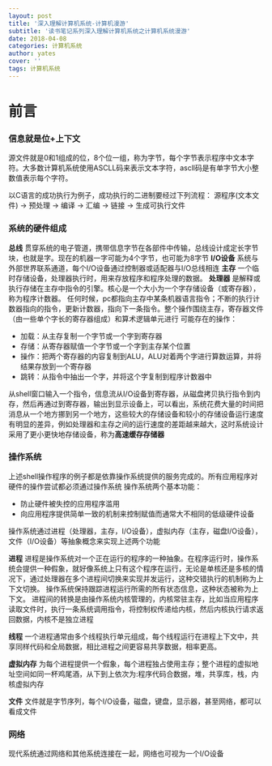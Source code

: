 ```yaml
---
layout: post
title: '深入理解计算机系统-计算机漫游'
subtitle: '读书笔记系列深入理解计算机系统之计算机系统漫游'
date: 2018-04-08
categories: 计算机系统
author: yates
cover: ''
tags: 计算机系统
---
```


# 前言

### 信息就是位+上下文
源文件就是0和1组成的位，8个位一组，称为字节，每个字节表示程序中文本字符。大多数计算机系统使用ASCLL码来表示文本字符，ascll码是有单字节大小整数值表示每个字符。

以C语言的成功执行为例子，成功执行的二进制要经过下列流程：
源程序(文本文件) -> 预处理 -> 编译 -> 汇编 -> 链接 -> 生成可执行文件

### 系统的硬件组成
**总线**
贯穿系统的电子管道，携带信息字节在各部件中传输，总线设计成定长字节块，也就是字。现在的机器一字可能为4个字节，也可能为8字节
**I/O设备**
系统与外部世界联系通道，每个I/O设备通过控制器或适配器与I/O总线相连
**主存**
一个临时存储设备，处理器执行时，用来存放程序和程序处理的数据。
**处理器**
是解释或执行存储在主存中指令的引擎。核心是一个大小为一个字存储设备（或寄存器），称为程序计数器。
任何时候，pc都指向主存中某条机器语言指令；不断的执行计数器指向的指令，更新计数器，指向下一条指令。整个操作围绕主存，寄存器文件（由一些单个字长的寄存器组成）和算术逻辑单元进行
可能存在的操作：
- 加载：从主存复制一个字节或一个字到寄存器
- 存储：从寄存器赋值一个字节或一个字到主存某个位置
- 操作：把两个寄存器的内容复制到ALU，ALU对着两个字进行算数运算，并将结果存放到一个寄存器
- 跳转：从指令中抽出一个字，并将这个字复制到程序计数器中

从shell窗口输入一个指令，信息流从I/O设备到寄存器，从磁盘拷贝执行指令到内存，然后再通过到寄存器，输出到显示设备上，可以看出，系统花费大量的时间把消息从一个地方挪到另一个地方，这些较大的存储设备和较小的存储设备运行速度有明显的差异，例如处理器和主存之间的运行速度的差距越来越大，这时系统设计采用了更小更快地存储设备，称为**高速缓存存储器**

### 操作系统
上述shell操作程序的例子都是依靠操作系统提供的服务完成的。所有应用程序对硬件的操作尝试都必须通过操作系统
操作系统两个基本功能：
- 防止硬件被失控的应用程序滥用
- 向应用程序提供简单一致的机制来控制赋值而通常大不相同的低级硬件设备

操作系统通过进程（处理器，主存，I/O设备），虚拟内存（主存，磁盘I/O设备），文件（I/O设备）等抽象概念来实现上述两个功能

**进程**
进程是操作系统对一个正在运行的程序的一种抽象。在程序运行时，操作系统会提供一种假象，就好像系统上只有这个程序在运行，无论是单核还是多核的情况下，通过处理器在多个进程间切换来实现并发运行，这种交错执行的机制称为上下文切换。
操作系统保持跟踪进程运行所需的所有状态信息，这种状态被称为上下文。
进程间的转换是由操作系统内核管理的，内核常驻主存，比如当应用程序读取文件时，执行一条系统调用指令，将控制权传递给内核，然后内核执行请求返回数据，内核不是独立进程

**线程**
一个进程通常由多个线程执行单元组成，每个线程运行在进程上下文中，共享同样代码和全局数据，相比进程之间更容易共享数据，相率更高。

**虚拟内存**
为每个进程提供一个假象，每个进程独占使用主存；整个进程的虚拟地址空间如同一杯鸡尾酒，从下到上依次为:程序代码合数据，堆，共享库，栈，内核虚拟内存

**文件**
文件就是字节序列，每个I/O设备，磁盘，键盘，显示器，甚至网络，都可以看成文件 

### 网络
现代系统通过网络和其他系统连接在一起，网络也可视为一个I/O设备
